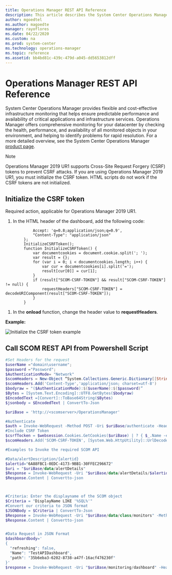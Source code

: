 ```yaml
---
title: Operations Manager REST API Reference
description: This article describes the System Center Operations Manager REST API reference content.  
author: mgoedtel
ms.author: magoedte
manager: rayoflores
ms.date: 04/22/2020
ms.custom: na
ms.prod: system-center
ms.technology: operations-manager
ms.topic: reference
ms.assetid: bb4bd81c-439c-479d-a045-dd5653812dff
---
```


# Operations Manager REST API Reference

System Center Operations Manager provides flexible and cost-effective infrastructure monitoring that helps ensure predictable performance and availability of critical applications and infrastructure services. Operations Manager offers comprehensive monitoring for your datacenter by checking the health, performance, and availability of all monitored objects in your environment, and helping to identify problems for rapid resolution. For a more detailed overview, see the System Center Operations Manager [product page](/system-center/scom/).

> [!NOTE]
> Operations Manager 2019 UR1 supports Cross-Site Request Forgery (CSRF) tokens to prevent CSRF attacks. If you are using Operations Manager 2019 UR1, you must initialize the CSRF token. HTML scripts do not work if the CSRF tokens are not initialized.

## Initialize the CSRF token

Required action, applicable for Operations Manager 2019 UR1.

1. In the HTML header of the dashboard, add the following code:

```var requestHeaders = {
            Accept: 'q=0.8;application/json;q=0.9',
            "Content-Type": "application/json"
        };
        InitializeCSRFToken();
        function InitializeCSRFToken() {
            var documentcookies = document.cookie.split('; ');
            var result = {};
            for (var i = 0; i < documentcookies.length; i++) {
                var cur = documentcookies[i].split('=');
                result[cur[0]] = cur[1];
            }
            if (result["SCOM-CSRF-TOKEN"] && result["SCOM-CSRF-TOKEN"] != null) {
                requestHeaders["SCOM-CSRF-TOKEN"] = decodeURIComponent(result["SCOM-CSRF-TOKEN"]);
            }
        }
```

1. In the **onload** function, change the header value to **requestHeaders**.

**Example:**

![Initialize the CSRF token example](./Media/index/116854.png)

## Call SCOM REST API from Powershell Script

```powershell
#Set Headers for the request
$userName ="domain\username";
$password ="Password";
$AuthenticationMode= "Network"
$scomHeaders = New-Object “System.Collections.Generic.Dictionary[[String],[String]]”
$scomHeaders.Add('Content-Type','application/json; charset=utf-8')
$bodyraw = "($AuthenticationMode):$($userName):$($password)”
$Bytes = [System.Text.Encoding]::UTF8.GetBytes($bodyraw)
$EncodedText =[Convert]::ToBase64String($Bytes)
$jsonbody = $EncodedText | ConvertTo-Json

$uriBase = 'http://<scomserver>/OperationsManager'

#Authenticate
$auth = Invoke-WebRequest -Method POST -Uri $uriBase/authenticate -Headers $scomheaders -body $jsonbody -UseDefaultCredentials -SessionVariable $websession 
#Include CSRF Token
$csrfTocken = $websession.Cookies.GetCookies($uriBase) | ? { $_.Name -eq 'SCOM-CSRF-TOKEN' }
$scomHeaders.Add('SCOM-CSRF-TOKEN', [System.Web.HttpUtility]::UrlDecode($csrfTocken.Value))

#Examples to Invoke the required SCOM API

#Data/alertDescription/{alertid}
$alertid="6A88FBC1-0EDC-4173-9BB1-30FFEC296672"
$uri = "$uriBase/data/alertDetails"
$Response = Invoke-WebRequest -Uri "$uriBase/data/alertDetails/$alertid" -Headers $scomheaders -Method Get -WebSession $websession
$Response.Content | Convertto-json



#Criteria: Enter the displayname of the SCOM object
$Criteria = "DisplayName LIKE '%SQL%'"
#Convert our criteria to JSON format
$JSONBody = $Criteria | ConvertTo-Json
$Response = Invoke-WebRequest -Uri "$uriBase/data/class/monitors" -Method Post -Body $JSONBody -WebSession $WebSession
$Response.Content | Convertto-json


#Data Request in JSON Format
$dashboardbody='
{
  "refreshing": false,
  "Name": "TestAPIDashboard",
  "path": "35b6eba3-6202-8738-a47f-16acf476230f"
}'
$response = Invoke-WebRequest -Uri "$uriBase/monitoring/dashboard" -Headers $scomheaders -Method POST -Body $dashboardbody -ContentType "application/json" -UseDefaultCredentials -WebSession $websession

```
